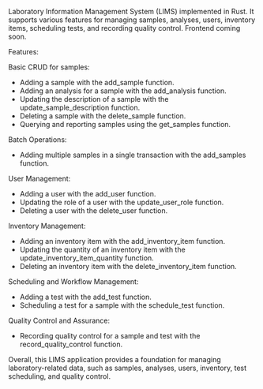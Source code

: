 Laboratory Information Management System (LIMS) implemented in Rust. It supports various features for managing samples, analyses, users, inventory items, scheduling tests, and recording quality control. Frontend coming soon.

Features:

Basic CRUD for samples:

- Adding a sample with the add_sample function.
- Adding an analysis for a sample with the add_analysis function.
- Updating the description of a sample with the update_sample_description function.
- Deleting a sample with the delete_sample function.
- Querying and reporting samples using the get_samples function.

Batch Operations:
- Adding multiple samples in a single transaction with the add_samples function.

User Management:
- Adding a user with the add_user function.
- Updating the role of a user with the update_user_role function.
- Deleting a user with the delete_user function.

Inventory Management:
- Adding an inventory item with the add_inventory_item function.
- Updating the quantity of an inventory item with the update_inventory_item_quantity function.
- Deleting an inventory item with the delete_inventory_item function.

Scheduling and Workflow Management:
- Adding a test with the add_test function.
- Scheduling a test for a sample with the schedule_test function.

Quality Control and Assurance:
- Recording quality control for a sample and test with the record_quality_control function.

Overall, this LIMS application provides a foundation for managing laboratory-related data, such as samples, analyses, users, inventory, test scheduling, and quality control.
